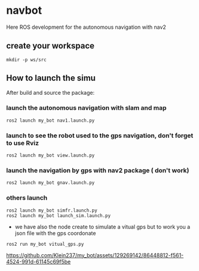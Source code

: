# navbot
Here ROS development for the autonomous navigation with nav2

## create your workspace
```
mkdir -p ws/src
```

## How to launch the simu

After build and source the package: 
### launch the autonomous navigation with slam and map
```
ros2 launch my_bot nav1.launch.py
```
### launch to see the robot used to the gps navigation, don't forget to use Rviz

```
ros2 launch my_bot view.launch.py
```
### launch the navigation by gps with nav2 package ( don't work)
```
ros2 launch my_bot gnav.launch.py
```
### others launch
```
ros2 launch my_bot simfr.launch.py
ros2 launch my_bot launch_sim.launch.py
```
* we have also the node create to simulate a vitual gps but to work you a json file with the gps coordonate 
```
ros2 run my_bot vitual_gps.py
```

https://github.com/Klein237/my_bot/assets/129269142/86448812-f561-4524-991d-61145c69f5be


